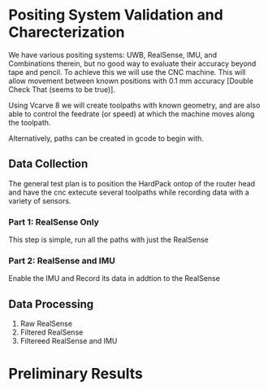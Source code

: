 # Positing System Validation and Charecterization
We have various positing systems: UWB, RealSense, IMU, and Combinations therein,
but no good way to evaluate their accuracy beyond tape and pencil. To achieve
this we will use the CNC machine. This will allow movement between known positions
with 0.1 mm accuracy [Double Check That (seems to be true)]. 

Using Vcarve 8 we will create toolpaths with known geometry, and are also able to
control the feedrate (or speed) at which the machine moves along the toolpath.

Alternatively, paths can be created in gcode to begin with.

## Data Collection
The general test plan is to position the HardPack ontop of the router head and
have the cnc extecute several toolpaths while recording data with a variety of
sensors.
### Part 1: RealSense Only
This step is simple, run all the paths with just the RealSense

### Part 2: RealSense and IMU
Enable the IMU and Record its data in addtion to the RealSense

## Data Processing
1. Raw RealSense
2. Filtered RealSense
3. Filtereed RealSense and IMU

# Preliminary Results

